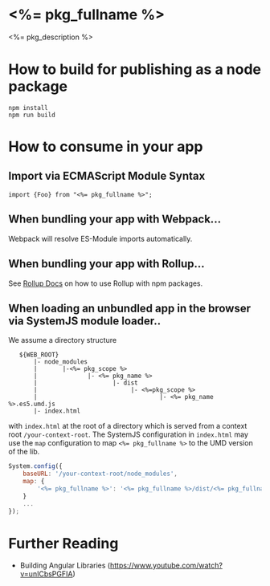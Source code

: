 # <%= pkg_fullname %>

<%= pkg_description %>

# How to build for publishing as a node package

```
npm install
npm run build
```

# How to consume in your app

## Import via ECMAScript Module Syntax

```
import {Foo} from "<%= pkg_fullname %>";
```

## When bundling your app with Webpack...

Webpack will resolve ES-Module imports automatically.

## When bundling your app with Rollup...

See [Rollup Docs](https://rollupjs.org/#using-rollup-with-npm) on how to use Rollup with npm packages.

## When loading an unbundled app in the browser via SystemJS module loader..

We assume a directory structure
```
   ${WEB_ROOT}
       |- node_modules
       |       |-<%= pkg_scope %>
       |              |- <%= pkg_name %>
       |                     |- dist
       |                          |- <%=pkg_scope %>
       |                                  |- <%= pkg_name %>.es5.umd.js
       |- index.html
```
with `index.html` at the root of a directory which is served from a
context root `/your-context-root`.  The SystemJS configuration in `index.html`
may use the `map` configuration to map `<%= pkg_fullname %>` to the UMD version
of the lib.

```javascript
System.config({
    baseURL: '/your-context-root/node_modules',
    map: {
        '<%= pkg_fullname %>': '<%= pkg_fullname %>/dist/<%= pkg_fullname %>.es5.umd.js'
    }
    ...
});
```

# Further Reading
- Building Angular Libraries (https://www.youtube.com/watch?v=unICbsPGFIA)
